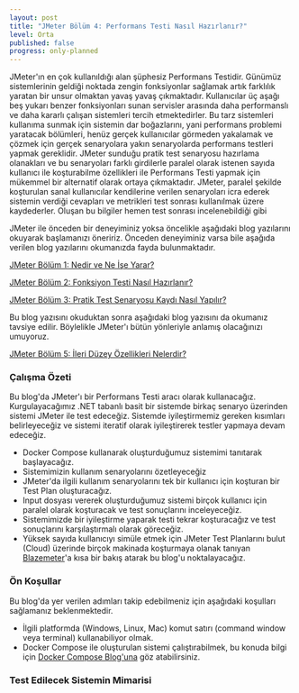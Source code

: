 ```yaml
---
layout: post
title: "JMeter Bölüm 4: Performans Testi Nasıl Hazırlanır?"
level: Orta
published: false
progress: only-planned
---
```


JMeter'ın en çok kullanıldığı alan şüphesiz Performans Testidir. Günümüz sistemlerinin geldiği noktada zengin fonksiyonlar sağlamak artık farklılık yaratan bir unsur olmaktan yavaş yavaş çıkmaktadır. Kullanıcılar üç aşağı beş yukarı benzer fonksiyonları sunan servisler arasında daha performanslı ve daha kararlı çalışan sistemleri tercih etmektedirler. Bu tarz sistemleri kullanıma sunmak için sistemin dar boğazlarını, yani performans problemi yaratacak bölümleri, henüz gerçek kullanıcılar görmeden yakalamak ve çözmek için gerçek senaryolara yakın senaryolarda performans testleri yapmak gereklidir. JMeter sunduğu pratik test senaryosu hazırlama olanakları ve bu senaryoları farklı girdilerle paralel olarak istenen sayıda kullanıcı ile koşturabilme özellikleri ile Performans Testi yapmak için mükemmel bir alternatif olarak ortaya çıkmaktadır. JMeter, paralel şekilde koşturulan sanal kullanıcılar kendilerine verilen senaryoları icra ederek sistemin verdiği cevapları ve metrikleri test sonrası kullanılmak üzere kaydederler. Oluşan bu bilgiler hemen test sonrası incelenebildiği gibi 

JMeter ile önceden bir deneyiminiz yoksa öncelikle aşağıdaki blog yazılarını okuyarak başlamanızı öneririz. Önceden deneyiminiz varsa bile aşağıda verilen blog yazılarını okumanızda fayda bulunmaktadır.

[JMeter Bölüm 1: Nedir ve Ne İşe Yarar?](/jmeter-nedir-ve-ne-ise-yarar/)

[JMeter Bölüm 2: Fonksiyon Testi Nasıl Hazırlanır?](/jmeter-fonksiyon-testi-hazirlama/)

[JMeter Bölüm 3: Pratik Test Senaryosu Kaydı Nasıl Yapılır?](/jmeter-pratik-test-hazirlama/)

Bu blog yazısını okuduktan sonra aşağıdaki blog yazısını da okumanız tavsiye edilir. Böylelikle JMeter'ı bütün yönleriyle anlamış olacağınızı umuyoruz.

[JMeter Bölüm 5: İleri Düzey Özellikleri Nelerdir?](/jmeter-ileri-duzey-ozellikler/)

### Çalışma Özeti

Bu blog'da JMeter'ı bir Performans Testi aracı olarak kullanacağız. Kurgulayacağımız .NET tabanlı basit bir sistemde birkaç senaryo üzerinden sistemi JMeter ile test edeceğiz. Sistemde iyileştirmemiz gereken kısımları belirleyeceğiz ve sistemi iteratif olarak iyileştirerek testler yapmaya devam edeceğiz.

* Docker Compose kullanarak oluşturduğumuz sistemimi tanıtarak başlayacağız.
* Sistemimizin kullanım senaryolarını özetleyeceğiz 
* JMeter'da ilgili kullanım senaryolarını tek bir kullanıcı için koşturan bir Test Plan oluşturacağız.
* Input dosyası vererek oluşturduğumuz sistemi birçok kullanıcı için paralel olarak koşturacak ve test sonuçlarını inceleyeceğiz.
* Sistemimizde bir iyileştirme yaparak testi tekrar koşturacağız ve test sonuçlarını karşılaştırmalı olarak göreceğiz.
* Yüksek sayıda kullanıcıyı simüle etmek için JMeter Test Planlarını bulut (Cloud) üzerinde birçok makinada koşturmaya olanak tanıyan [Blazemeter](https://www.blazemeter.com)'a kısa bir bakış atarak bu blog'u noktalayacağız.

### Ön Koşullar

Bu blog'da yer verilen adımları takip edebilmeniz için aşağıdaki koşulları sağlamanız beklenmektedir.

* İlgili platformda (Windows, Linux, Mac) komut satırı (command window veya terminal) kullanabiliyor olmak.
* Docker Compose ile oluşturulan sistemi çalıştırabilmek, bu konuda bilgi için [Docker Compose Blog'una](/docker-compose-nasil-kullanilir/) göz atabilirsiniz.

### Test Edilecek Sistemin Mimarisi


